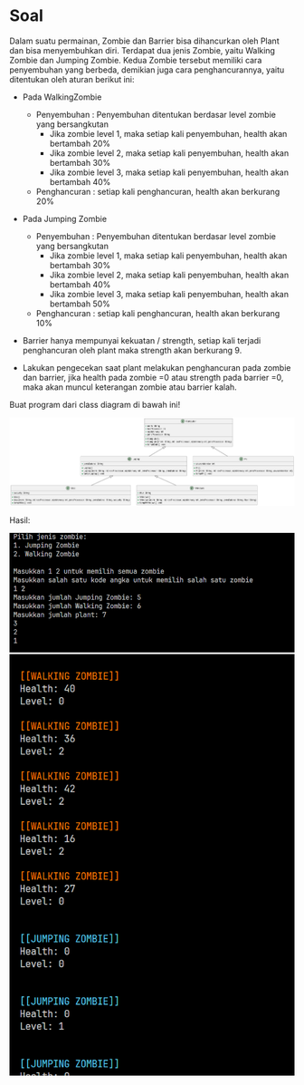 # Soal

Dalam suatu permainan, Zombie dan Barrier bisa dihancurkan oleh Plant dan bisa menyembuhkan diri. Terdapat dua jenis Zombie, yaitu Walking Zombie dan Jumping Zombie. Kedua Zombie tersebut memiliki cara penyembuhan yang berbeda, demikian juga cara penghancurannya, yaitu ditentukan oleh aturan berikut ini:

- Pada WalkingZombie
    - Penyembuhan : Penyembuhan ditentukan berdasar level zombie yang bersangkutan
        - Jika zombie level 1, maka setiap kali penyembuhan, health akan bertambah 20% 
        - Jika zombie level 2, maka setiap kali penyembuhan, health akan bertambah 30%
        - Jika zombie level 3, maka setiap kali penyembuhan, health akan bertambah 40%
    - Penghancuran : setiap kali penghancuran, health akan berkurang 20%

- Pada Jumping Zombie
    - Penyembuhan : Penyembuhan ditentukan berdasar level zombie yang bersangkutan
        - Jika zombie level 1, maka setiap kali penyembuhan, health akan bertambah 30%
        - Jika zombie level 2, maka setiap kali penyembuhan, health akan bertambah 40%
        - Jika zombie level 3, maka setiap kali penyembuhan, health akan bertambah 50%
    - Penghancuran : setiap kali penghancuran, health akan berkurang 10%

- Barrier hanya mempunyai kekuatan / strength, setiap kali terjadi penghancuran oleh plant maka strength akan berkurang 9.

- Lakukan pengecekan saat plant melakukan penghancuran pada zombie dan barrier, jika health pada zombie =0 atau strength pada barrier =0, maka akan muncul keterangan zombie atau barrier kalah.

Buat program dari class diagram di bawah ini!

![Class diagram](diagram/class-diagram.png)

Hasil:

![Hasil 1](img/result-1.png)
![Hasil 2](img/result-2.png)

